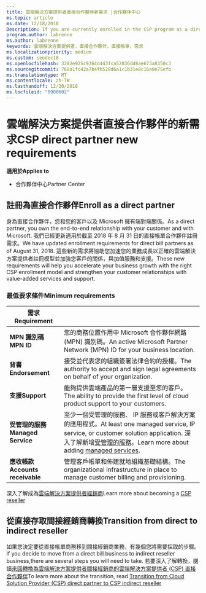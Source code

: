 ```yaml
---
title: 雲端解決方案提供者直接合作夥伴新需求 |合作夥伴中心
ms.topic: article
ms.date: 12/18/2018
Description: If you are currently enrolled in the CSP program as a direct partner, you should prepare to meet these updated support and services requirements.
program.author: labrenne
ms.author: labrenne
keywords: 雲端解決方案提供者，直接合作夥伴，直接帳單，需求
ms.localizationpriority: medium
ms.custom: seodec18
ms.openlocfilehash: 3282e925c9364d443fca52036dd8ae673a8350c3
ms.sourcegitcommit: 768a1fc42a7b4fb528d6a1c1b31e8c16a0e75efb
ms.translationtype: MT
ms.contentlocale: zh-TW
ms.lasthandoff: 12/20/2018
ms.locfileid: "8980602"
---
```

# <a name="csp-direct-partner-new-requirements"></a><span data-ttu-id="a2c8e-103">雲端解決方案提供者直接合作夥伴的新需求</span><span class="sxs-lookup"><span data-stu-id="a2c8e-103">CSP direct partner new requirements</span></span>

**<span data-ttu-id="a2c8e-104">適用於</span><span class="sxs-lookup"><span data-stu-id="a2c8e-104">Applies to</span></span>**

- <span data-ttu-id="a2c8e-105">合作夥伴中心</span><span class="sxs-lookup"><span data-stu-id="a2c8e-105">Partner Center</span></span>

## <a name="enroll-as-a-direct-partner"></a><span data-ttu-id="a2c8e-106">註冊為直接合作夥伴</span><span class="sxs-lookup"><span data-stu-id="a2c8e-106">Enroll as a direct partner</span></span>

<span data-ttu-id="a2c8e-107">身為直接合作夥伴，您和您的客戶以及 Microsoft 擁有端對端關係。</span><span class="sxs-lookup"><span data-stu-id="a2c8e-107">As a direct partner, you own the end-to-end relationship with your customer and with Microsoft.</span></span> <span data-ttu-id="a2c8e-108">我們已經更新適用於截至 2018 年 8 月 31 日的直接帳單合作夥伴註冊需求。</span><span class="sxs-lookup"><span data-stu-id="a2c8e-108">We have updated enrollment requirements for direct bill partners as of August 31, 2018.</span></span> <span data-ttu-id="a2c8e-109">這些新的需求將協助您加速您的業務成長以正確的雲端解決方案提供者註冊模型並加強您客戶的關係，與加值服務和支援。</span><span class="sxs-lookup"><span data-stu-id="a2c8e-109">These new requirements will help you accelerate your business growth with the right CSP enrollment model and strengthen your customer relationships with value-added services and support.</span></span> 

### <a name="minimum-requirements"></a><span data-ttu-id="a2c8e-110">最低要求條件</span><span class="sxs-lookup"><span data-stu-id="a2c8e-110">Minimum requirements</span></span>

|**<span data-ttu-id="a2c8e-111">需求</span><span class="sxs-lookup"><span data-stu-id="a2c8e-111">Requirement</span></span>**|                             |
|--------------------------------|--------------------------------------------------------------|
|**<span data-ttu-id="a2c8e-112">MPN 識別碼</span><span class="sxs-lookup"><span data-stu-id="a2c8e-112">MPN ID</span></span>**   |<span data-ttu-id="a2c8e-113">您的商務位置作用中 Microsoft 合作夥伴網路 (MPN) 識別碼。</span><span class="sxs-lookup"><span data-stu-id="a2c8e-113">An active Microsoft Partner Network (MPN) ID for your business location.</span></span>   |
|**<span data-ttu-id="a2c8e-114">背書</span><span class="sxs-lookup"><span data-stu-id="a2c8e-114">Endorsement</span></span>**   |<span data-ttu-id="a2c8e-115">接受並代表您的組織簽署法律合約的授權。</span><span class="sxs-lookup"><span data-stu-id="a2c8e-115">The authority to accept and sign legal agreements on behalf of your organization.</span></span>|
|**<span data-ttu-id="a2c8e-116">支援</span><span class="sxs-lookup"><span data-stu-id="a2c8e-116">Support</span></span>**   |<span data-ttu-id="a2c8e-117">能夠提供雲端產品的第一層支援至您的客戶。</span><span class="sxs-lookup"><span data-stu-id="a2c8e-117">The ability to provide the first level of cloud product support to your customers.</span></span>|
|**<span data-ttu-id="a2c8e-118">受管理的服務</span><span class="sxs-lookup"><span data-stu-id="a2c8e-118">Managed Service</span></span>**   |<span data-ttu-id="a2c8e-119">至少一個受管理的服務、 IP 服務或客戶解決方案的應用程式。</span><span class="sxs-lookup"><span data-stu-id="a2c8e-119">At least one managed service, IP service, or customer solution application.</span></span> <span data-ttu-id="a2c8e-120">深入了解新增[受管理的服務](https://partner.microsoft.com/en-US/business-opportunities/managed-services-provider)。</span><span class="sxs-lookup"><span data-stu-id="a2c8e-120">Learn more about adding [managed services](https://partner.microsoft.com/en-US/business-opportunities/managed-services-provider).</span></span>|
|**<span data-ttu-id="a2c8e-121">應收帳款</span><span class="sxs-lookup"><span data-stu-id="a2c8e-121">Accounts receivable</span></span>** |<span data-ttu-id="a2c8e-122">管理客戶帳單和佈建就地組織基礎結構。</span><span class="sxs-lookup"><span data-stu-id="a2c8e-122">The organizational infrastructure in place to manage customer billing and provisioning.</span></span> 

<span data-ttu-id="a2c8e-123">深入了解成為[雲端解決方案提供者經銷商](https://partner.microsoft.com/cloud-solution-provider)</span><span class="sxs-lookup"><span data-stu-id="a2c8e-123">Learn more about becoming a [CSP reseller](https://partner.microsoft.com/cloud-solution-provider)</span></span>

## <a name="transition-from-direct-to-indirect-reseller"></a><span data-ttu-id="a2c8e-124">從直接存取間接經銷商轉換</span><span class="sxs-lookup"><span data-stu-id="a2c8e-124">Transition from direct to indirect reseller</span></span>

<span data-ttu-id="a2c8e-125">如果您決定要從直接帳單商務移到間接經銷商業務，有幾個您將需要採取的步驟。</span><span class="sxs-lookup"><span data-stu-id="a2c8e-125">If you decide to move from a direct bill business to indirect reseller business,there are several steps you will need to take.</span></span> <span data-ttu-id="a2c8e-126">若要深入了解轉換，閱讀[來回轉換為雲端解決方案提供者間接經銷商的雲端解決方案提供者 (CSP) 直接合作夥伴](transition-direct-to-indirect)</span><span class="sxs-lookup"><span data-stu-id="a2c8e-126">To learn more about the transition, read [Transition from Cloud Solution Provider (CSP) direct partner to CSP indirect reseller](transition-direct-to-indirect)</span></span> 